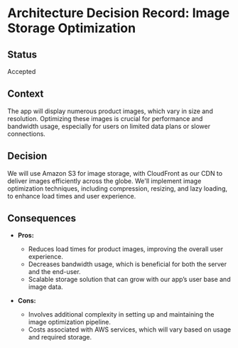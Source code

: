 # Architecture Decision Record: Image Storage Optimization

## Status

Accepted

## Context

The app will display numerous product images, which vary in size and resolution. Optimizing these images is crucial for performance and bandwidth usage, especially for users on limited data plans or slower connections.

## Decision

We will use Amazon S3 for image storage, with CloudFront as our CDN to deliver images efficiently across the globe. We'll implement image optimization techniques, including compression, resizing, and lazy loading, to enhance load times and user experience.

## Consequences

- **Pros:**
  - Reduces load times for product images, improving the overall user experience.
  - Decreases bandwidth usage, which is beneficial for both the server and the end-user.
  - Scalable storage solution that can grow with our app’s user base and image data.

- **Cons:**
  - Involves additional complexity in setting up and maintaining the image optimization pipeline.
  - Costs associated with AWS services, which will vary based on usage and required storage.
